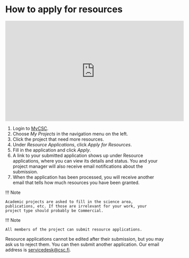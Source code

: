 # How to apply for resources

<iframe width="560" height="315" src="https://www.youtube.com/embed/WQIO0x5GxSc" frameborder="0" allow="accelerometer; autoplay; encrypted-media; gyroscope; picture-in-picture" allowfullscreen></iframe>

1. Login to [MyCSC](https://my.csc.fi).
1. Choose _My Projects_ in the navigation menu on the left.
1. Click the project that need more resources.
1. Under _Resource Applications_, click _Apply for Resources_.
1. Fill in the application and click _Apply_.
1. A link to your submitted application shows up under Resource
applications, where you can view its details and status. You and your
project manager will also receive email notifications about the
submission.
1. When the application has been processed, you will receive another
email that tells how much resources you have been granted.

!!! Note

    Academic projects are asked to fill in the science area,
    publications, etc. If those are irrelevant for your work, your
    project type should probably be Commercial.

!!! Note

    All members of the project can submit resource applications.

Resource applications cannot be edited after their submission, but you
may ask us to reject them. You can then submit another
application. Our email address is servicedesk@csc.fi.
